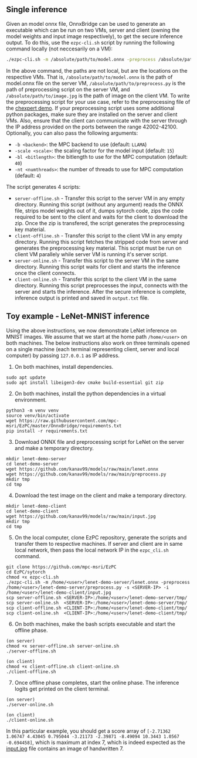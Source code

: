 ## Single inference

Given an model onnx file, OnnxBridge can be used to generate an executable which can be run on two VMs, server and client (owning the model weights and input image respectively), to get the secure inference output. To do this, use the `ezpc-cli.sh` script by running the following command locally (not neccesarily on a VM):

```bash
./ezpc-cli.sh -m /absolute/path/to/model.onnx -preprocess /absolute/path/to/preprocess.py -s server-ip -i /absolute/path/to/image.jpg
```

In the above command, the paths are not local, but are the locations on the respective VMs. That is, `/absolute/path/to/model.onnx` is the path of model.onnx file on the server VM, `/absolute/path/to/preprocess.py` is the path of preprocessing script on the server VM, and `/absolute/path/to/image.jpg` is the path of image on the client VM. To write the preprocessing script for your use case, refer to the preprocessing file of the [chexpert demo](/Athos/demos/onnx/pre_process.py). If your preprocessing script uses some additional python packages, make sure they are installed on the server and client VMs. Also, ensure that the client can communicate with the server through the IP address provided on the ports between the range 42002-42100. Optionally, you can also pass the following arguments:

- `-b <backend>`: the MPC backend to use (default: `LLAMA`)
- `-scale <scale>`: the scaling factor for the model input (default: `15`)
- `-bl <bitlength>`: the bitlength to use for the MPC computation (default: `40`)
- `-nt <numthreads>`: the number of threads to use for MPC computation (default: `4`)

The script generates 4 scripts:

- `server-offline.sh` - Transfer this script to the server VM in any empty directory. Running this script (without any argument) reads the ONNX file, strips model weights out of it, dumps sytorch code, zips the code required to be sent to the client and waits for the client to download the zip. Once the zip is transfered, the script generates the preprocessing key material.
- `client-offline.sh` - Transfer this script to the client VM in any empty directory. Running this script fetches the stripped code from server and generates the preprocessing key material. This script must be run on client VM parallely while server VM is running it's server script. 
- `server-online.sh` - Transfer this script to the server VM in the same directory. Running this script waits for client and starts the inference once the client connects.
- `client-online.sh` - Transfer this script to the client VM in the same directory. Running this script preprocesses the input, connects with the server and starts the inference. After the secure inference is complete, inference output is printed and saved in `output.txt` file.

## Toy example - LeNet-MNIST inference

Using the above instructions, we now demonstrate LeNet inference on MNIST images. We assume that we start at the home path `/home/<user>` on both machines. The below instructions also work on three terminals opened on a single machine (each terminal representing client, server and local computer) by passing `127.0.0.1` as IP address. 

1. On both machines, install dependencies.

```
sudo apt update
sudo apt install libeigen3-dev cmake build-essential git zip
```

2. On both machines, install the python dependencies in a virtual environment.

```
python3 -m venv venv
source venv/bin/activate
wget https://raw.githubusercontent.com/mpc-msri/EzPC/master/OnnxBridge/requirements.txt
pip install -r requirements.txt
```
3. Download ONNX file and preprocessing script for LeNet on the server and make a temporary directory.

```
mkdir lenet-demo-server
cd lenet-demo-server
wget https://github.com/kanav99/models/raw/main/lenet.onnx
wget https://github.com/kanav99/models/raw/main/preprocess.py
mkdir tmp
cd tmp
```

4. Download the test image on the client and make a temporary directory.

```
mkdir lenet-demo-client
cd lenet-demo-client
wget https://github.com/kanav99/models/raw/main/input.jpg
mkdir tmp
cd tmp
```

5. On the local computer, clone EzPC repository, generate the scripts and transfer them to respective machines. If server and client are in same local network, then pass the local network IP in the `ezpc_cli.sh` command.

```
git clone https://github.com/mpc-msri/EzPC
cd EzPC/sytorch
chmod +x ezpc-cli.sh
./ezpc-cli.sh -m /home/<user>/lenet-demo-server/lenet.onnx -preprocess /home/<user>/lenet-demo-server/preprocess.py -s <SERVER-IP> -i /home/<user>/lenet-demo-client/input.jpg
scp server-offline.sh <SERVER-IP>:/home/<user>/lenet-demo-server/tmp/
scp server-online.sh  <SERVER-IP>:/home/<user>/lenet-demo-server/tmp/
scp client-offline.sh <CLIENT-IP>:/home/<user>/lenet-demo-client/tmp/
scp client-online.sh  <CLIENT-IP>:/home/<user>/lenet-demo-client/tmp/
```

6. On both machines, make the bash scripts executable and start the offline phase.

```
(on server)
chmod +x server-offline.sh server-online.sh
./server-offline.sh

(on client)
chmod +x client-offline.sh client-online.sh
./client-offline.sh
```

7. Once offline phase completes, start the online phase. The inference logits get printed on the client terminal.

```
(on server)
./server-online.sh

(on client)
./client-online.sh
```

In this particular example, you should get a score array of `[-2.71362 1.06747 4.43045 0.795044 -3.21173 -2.39871 -8.49094 10.3443 1.0567 -0.694458]`, which is maximum at index 7, which is indeed expected as the [input.jpg](https://github.com/kanav99/models/raw/main/input.jpg) file contains an image of handwritten 7.

